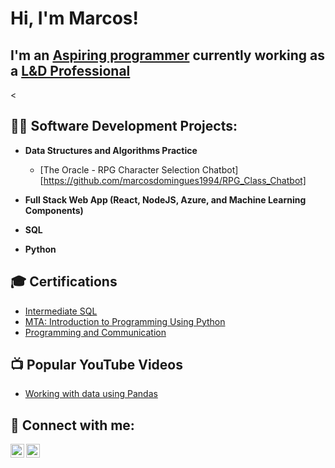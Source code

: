 <h1>Hi, I'm Marcos! <br/></h1>
<h2> I'm an <a href="https://github.com/marcosdomingues1994">Aspiring programmer</a> currently working as a <a href="https://www.linkedin.com/in/marcos-domingues-651253137/">L&D Professional</a></h2><

<h2>👨‍💻 Software Development Projects:</h2>

- <b>Data Structures and Algorithms Practice</b>
  - [The Oracle - RPG Character Selection Chatbot] [https://github.com/marcosdomingues1994/RPG_Class_Chatbot]
    
- <b>Full Stack Web App (React, NodeJS, Azure, and Machine Learning Components)</b>

- <b>SQL</b>

- <b>Python</b>

<h2>🎓 Certifications</h2>

- [Intermediate SQL](https://media.licdn.com/dms/image/v2/D4D2DAQFcnwLe_7oE1w/profile-treasury-document-cover-images_480/profile-treasury-document-cover-images_480/0/1734446874850?e=1739898000&v=beta&t=-77Q6iOLj5F2zLuDcBB8mQuzwil0DU8OrG1Ep83p6FE)
- [MTA: Introduction to Programming Using Python](https://media.licdn.com/dms/image/v2/D4D2DAQGLKYCh_B5l5w/profile-treasury-document-cover-images_480/profile-treasury-document-cover-images_480/0/1733131903675?e=1739898000&v=beta&t=bYCiVAEXRhFvizrTUj1FP16vj0O2s4yzyoqdRO865Co)
- [Programming and Communication](https://certificados.descomplica.com.br/graduacao/6896f558a203bd4a0fc26f4fe3634770c0d399fa223ebb939bc7cb4acaaee29a)

<h2>📺 Popular YouTube Videos</h2>

- [Working with data using Pandas](https://www.youtube.com/watch?v=vmEHCJofslg)
  

<h2> 🤳 Connect with me:</h2>

[<img align="left" alt="marcosdomingues1994 | LinkedIn" width="22px" src="https://cdn.jsdelivr.net/npm/simple-icons@v3/icons/linkedin.svg" />][linkedin]
[<img align="left" alt="marcosdomingues1994 | Instagram" width="22px" src="https://cdn.jsdelivr.net/npm/simple-icons@v3/icons/instagram.svg" />][instagram]

[instagram]: https://www.instagram.com/mdomingues30/
[linkedin]: https://www.linkedin.com/in/marcos-domingues-651253137/
